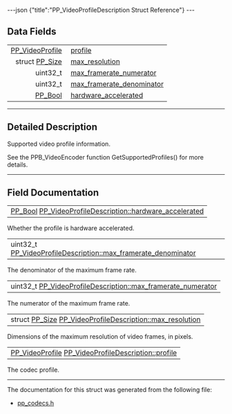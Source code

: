---json {"title":"PP_VideoProfileDescription Struct Reference"} ---

## Data Fields

<table><tbody><tr class="odd"><td style="text-align: right;"><a href="/docs/native-client/pepper_beta/c/group___enums#ga4d50d27186f68b2de578e82162206fea" class="el">PP_VideoProfile</a> </td><td><a href="/docs/native-client/pepper_beta/c/struct_p_p___video_profile_description#aa4cf8bf248f49de606d5bda97c5b4ae1" class="el">profile</a></td></tr><tr class="even"><td style="text-align: right;">struct <a href="/docs/native-client/pepper_beta/c/struct_p_p___size/" class="el">PP_Size</a> </td><td><a href="/docs/native-client/pepper_beta/c/struct_p_p___video_profile_description#aa53694c107dc67256986b95e62ca13a2" class="el">max_resolution</a></td></tr><tr class="odd"><td style="text-align: right;">uint32_t </td><td><a href="/docs/native-client/pepper_beta/c/struct_p_p___video_profile_description#a21f8d2e8f5b995afb27edd43667f3eed" class="el">max_framerate_numerator</a></td></tr><tr class="even"><td style="text-align: right;">uint32_t </td><td><a href="/docs/native-client/pepper_beta/c/struct_p_p___video_profile_description#aa4b5113713acbb32d92145ac9f3a925f" class="el">max_framerate_denominator</a></td></tr><tr class="odd"><td style="text-align: right;"><a href="/docs/native-client/pepper_beta/c/group___enums#ga4f272d99be14aacafe08dfd4ef830918" class="el">PP_Bool</a> </td><td><a href="/docs/native-client/pepper_beta/c/struct_p_p___video_profile_description#a10da7a8d059171fcf5bd907a6d9c0e60" class="el">hardware_accelerated</a></td></tr></tbody></table>

---

<span id="details" class="anchor" style="margin: 0;"></span>

## Detailed Description

Supported video profile information.

See the PPB_VideoEncoder function GetSupportedProfiles() for more details.

---

## Field Documentation

<span id="a10da7a8d059171fcf5bd907a6d9c0e60" class="anchor" style="margin: 0;"></span>

<table><tbody><tr class="odd"><td><a href="/docs/native-client/pepper_beta/c/group___enums#ga4f272d99be14aacafe08dfd4ef830918" class="el">PP_Bool</a> <a href="/docs/native-client/pepper_beta/c/struct_p_p___video_profile_description#a10da7a8d059171fcf5bd907a6d9c0e60" class="el">PP_VideoProfileDescription::hardware_accelerated</a></td></tr></tbody></table>

Whether the profile is hardware accelerated.

<span id="aa4b5113713acbb32d92145ac9f3a925f" class="anchor" style="margin: 0;"></span>

<table><tbody><tr class="odd"><td>uint32_t <a href="/docs/native-client/pepper_beta/c/struct_p_p___video_profile_description#aa4b5113713acbb32d92145ac9f3a925f" class="el">PP_VideoProfileDescription::max_framerate_denominator</a></td></tr></tbody></table>

The denominator of the maximum frame rate.

<span id="a21f8d2e8f5b995afb27edd43667f3eed" class="anchor" style="margin: 0;"></span>

<table><tbody><tr class="odd"><td>uint32_t <a href="/docs/native-client/pepper_beta/c/struct_p_p___video_profile_description#a21f8d2e8f5b995afb27edd43667f3eed" class="el">PP_VideoProfileDescription::max_framerate_numerator</a></td></tr></tbody></table>

The numerator of the maximum frame rate.

<span id="aa53694c107dc67256986b95e62ca13a2" class="anchor" style="margin: 0;"></span>

<table><tbody><tr class="odd"><td>struct <a href="/docs/native-client/pepper_beta/c/struct_p_p___size/" class="el">PP_Size</a> <a href="/docs/native-client/pepper_beta/c/struct_p_p___video_profile_description#aa53694c107dc67256986b95e62ca13a2" class="el">PP_VideoProfileDescription::max_resolution</a></td></tr></tbody></table>

Dimensions of the maximum resolution of video frames, in pixels.

<span id="aa4cf8bf248f49de606d5bda97c5b4ae1" class="anchor" style="margin: 0;"></span>

<table><tbody><tr class="odd"><td><a href="/docs/native-client/pepper_beta/c/group___enums#ga4d50d27186f68b2de578e82162206fea" class="el">PP_VideoProfile</a> <a href="/docs/native-client/pepper_beta/c/struct_p_p___video_profile_description#aa4cf8bf248f49de606d5bda97c5b4ae1" class="el">PP_VideoProfileDescription::profile</a></td></tr></tbody></table>

The codec profile.

---

The documentation for this struct was generated from the following file:

- <a href="/docs/native-client/pepper_beta/c/pp__codecs_8h/" class="el">pp_codecs.h</a>

